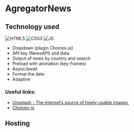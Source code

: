 # AgregatorNews

## Technology used

![HTML5](https://img.shields.io/badge/html5-%23E34F26.svg?style=for-the-badge&logo=html5&logoColor=white)
![CSS3](https://img.shields.io/badge/css3-%231572B6.svg?style=for-the-badge&logo=css3&logoColor=white) 
![JS](https://img.shields.io/badge/JS-JavaScript-blue?style=for-the-badge&logo=js&logoColor=white)

- Dropdown (plagin Choices-js)
- API key (NewsAPI) and data
- Output of news by country and search
- Preload with animation (key-frames)
- Async/await
- Format the date
- Adaptive

### Useful links:
- [Unsplash - The internet’s source of freely-usable images.](https://unsplash.com/)
- [Choices-js](https://github.com/Choices-js/Choices)

## Hosting
